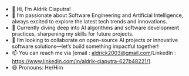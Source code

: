 - 👋 Hi, I’m Aldrik Ciaputra!
- 👀 I’m passionate about Software Engineering and Artificial Intelligence, always excited to explore the latest tech trends and innovations.
- 🌱 Currently diving deep into AI algorithms and software development practices, sharpening my skills for future projects.
- 💞️ I’m looking to collaborate on open-source AI projects or innovative software solutions—let’s build something impactful together!
- 📫 You can reach me via [email : aldrick2003@gmail.com/LinkedIn : https://www.linkedin.com/in/aldrik-ciaputra-627b48221/].
- 😄 Pronouns: He/Him

<!---
XredSFL/XredSFL is a ✨ special ✨ repository because its `README.md` (this file) appears on your GitHub profile.
You can click the Preview link to take a look at your changes.
--->
